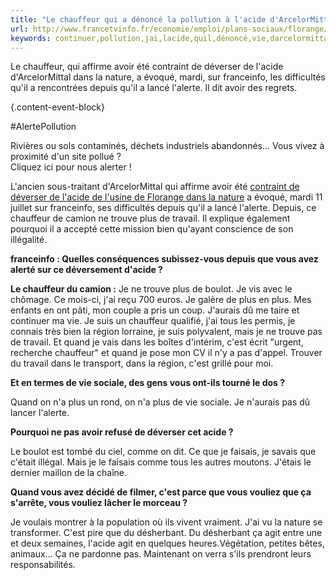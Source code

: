 ```yaml
---
title: "Le chauffeur qui a dénoncé la pollution à l'acide d'ArcelorMittal témoigne : "J'aurais dû me taire et continuer ma vie""
url: http://www.francetvinfo.fr/economie/emploi/plans-sociaux/florange/le-chauffeur-qui-a-denonce-la-pollution-a-l-acide-d-arcelormittal-temoigne-j-aurais-du-me-taire-et-continuer-ma-vie_2279625.html
keywords: continuer,pollution,jai,lacide,quil,dénoncé,vie,darcelormittal,déverser,témoigne,jaurais,travail,nature,dû,chauffeur,cest,taire,trouve
---
```

Le chauffeur, qui affirme avoir été contraint de déverser de l\'acide d\'ArcelorMittal dans la nature, a évoqué, mardi, sur franceinfo, les difficultés qu\'il a rencontrées depuis qu\'il a lancé l\'alerte. Il dit avoir des regrets. 

[](/monde/environnement/alerte-pollution/alertepollution-rivieres-ou-sols-contamines-dechets-industriels-abandonnes-vous-vivez-pres-d-un-site-pollue-alertez-nous_3037945.html){.content-event-block}

\#AlertePollution

Rivières ou sols contaminés, déchets industriels abandonnés... Vous vivez à proximité d'un site pollué ?\
Cliquez ici pour nous alerter !

L\'ancien sous-traitant d\'ArcelorMittal qui affirme avoir été [contraint de déverser de l\'acide de l\'usine de Florange dans la nature](/economie/emploi/plans-sociaux/florange/arcelormittal-un-ancien-sous-traitant-affirme-avoir-deverse-de-l-acide-dans-la-nature-pendant-des-mois-a-florange_2267637.html) a évoqué, mardi 11 juillet sur franceinfo, ses difficultés depuis qu\'il a lancé l\'alerte. Depuis, ce chauffeur de camion ne trouve plus de travail. Il explique également pourquoi il a accepté cette mission bien qu\'ayant conscience de son illégalité.

**franceinfo : Quelles conséquences subissez-vous depuis que vous avez alerté sur ce déversement d\'acide ?**

**Le chauffeur du camion :** Je ne trouve plus de boulot. Je vis avec le chômage. Ce mois-ci, j\'ai reçu 700 euros. Je galère de plus en plus. Mes enfants en ont pâti, mon couple a pris un coup. J\'aurais dû me taire et continuer ma vie. Je suis un chauffeur qualifié, j\'ai tous les permis, je connais très bien la région lorraine, je suis polyvalent, mais je ne trouve pas de travail. Et quand je vais dans les boîtes d\'intérim, c\'est écrit \"urgent, recherche chauffeur\" et quand je pose mon CV il n\'y a pas d\'appel. Trouver du travail dans le transport, dans la région, c\'est grillé pour moi.

**Et en termes de vie sociale, des gens vous ont-ils tourné le dos ?**

Quand on n\'a plus un rond, on n\'a plus de vie sociale. Je n\'aurais pas dû lancer l\'alerte.

**Pourquoi ne pas avoir refusé de déverser cet acide ?**

Le boulot est tombé du ciel, comme on dit. Ce que je faisais, je savais que c\'était illégal. Mais je le faisais comme tous les autres moutons. J\'étais le dernier maillon de la chaîne.

**Quand vous avez décidé de filmer, c\'est parce que vous vouliez que ça s\'arrête, vous vouliez lâcher le morceau ?**

Je voulais montrer à la population où ils vivent vraiment. J\'ai vu la nature se transformer. C\'est pire que du désherbant. Du désherbant ça agit entre une et deux semaines, l\'acide agit en quelques heures.Végétation, petites bêtes, animaux\... Ça ne pardonne pas. Maintenant on verra s\'ils prendront leurs responsabilités.
